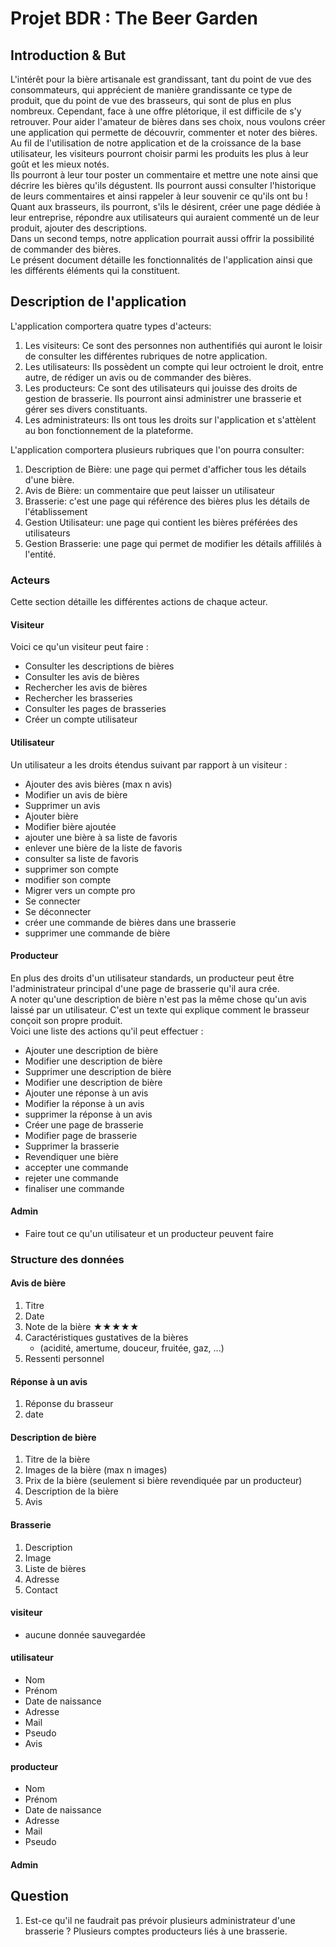 # Projet BDR : The Beer Garden

## Introduction & But

L'intérêt pour la bière artisanale est grandissant, tant du point de vue des consommateurs, qui apprécient de manière grandissante ce type de produit, que du point de vue des brasseurs, qui sont de plus en plus nombreux. Cependant, face à une offre plétorique, il est difficile de s'y retrouver. Pour aider l'amateur de bières dans ses choix, nous voulons créer une application qui permette de découvrir, commenter et noter des bières. Au fil de l'utilisation de notre application et de la croissance de la base utilisateur, les visiteurs pourront choisir parmi les produits les plus à leur goût et les mieux notés.  
Ils pourront à leur tour poster un commentaire et mettre une note ainsi que décrire les bières qu'ils dégustent. Ils pourront aussi consulter l'historique de leurs commentaires et ainsi rappeler à leur souvenir ce qu'ils ont bu !  
Quant aux brasseurs, ils pourront, s'ils le désirent, créer une page dédiée à leur entreprise, répondre aux utilisateurs qui auraient commenté un de leur produit, ajouter des descriptions.  
Dans un second temps, notre application pourrait aussi offrir la possibilité de commander des bières.  
Le présent document détaille les fonctionnalités de l'application ainsi que les différents éléments qui la constituent.

## Description de l'application

L'application comportera quatre types d'acteurs:

1. Les visiteurs: Ce sont des personnes non authentifiés qui auront le loisir de consulter les différentes rubriques de notre application.
2. Les utilisateurs: Ils possèdent un compte qui leur octroient le droit, entre autre, de rédiger un avis ou de commander des bières.
3. Les producteurs: Ce sont des utilisateurs qui jouisse des droits de gestion de brasserie. Ils pourront ainsi administrer une brasserie et gérer ses divers constituants.
4. Les administrateurs: Ils ont tous les droits sur l'application et s'attèlent au bon fonctionnement de la plateforme.

L'application comportera plusieurs rubriques que l'on pourra consulter:
1. Description de Bière: une page qui permet d'afficher tous les détails d'une bière.
2. Avis de Bière: un commentaire que peut laisser un utilisateur
3. Brasserie: c'est une page qui référence des bières plus les détails de l'établissement
4. Gestion Utilisateur: une page qui contient les bières préférées des utilisateurs
5. Gestion Brasserie: une page qui permet de modifier les détails affililés à l'entité.

### Acteurs

Cette section détaille les différentes actions de chaque acteur.

#### Visiteur

Voici ce qu'un visiteur peut faire :

* Consulter les descriptions de bières
* Consulter les avis de bières
* Rechercher les avis de bières
* Rechercher les brasseries
* Consulter les pages de brasseries
* Créer un compte utilisateur

#### Utilisateur

Un utilisateur a les droits étendus suivant par rapport à un visiteur :

* Ajouter des avis bières (max n avis)
* Modifier un avis de bière
* Supprimer un avis
* Ajouter bière
* Modifier bière ajoutée
* ajouter une bière à sa liste de favoris
* enlever une bière de la liste de favoris
* consulter sa liste de favoris
* supprimer son compte
* modifier son compte
* Migrer vers un compte pro
* Se connecter
* Se déconnecter
* créer une commande de bières dans une brasserie
* supprimer une commande de bière

#### Producteur

En plus des droits d'un utilisateur standards, un producteur peut être l'administrateur principal d'une page de brasserie qu'il aura crée.  
A noter qu'une description de bière n'est pas la même chose qu'un avis laissé par un utilisateur. C'est un texte qui explique comment le brasseur conçoit son propre produit.  
Voici une liste des actions qu'il peut effectuer :

* Ajouter une description de bière
* Modifier une description de bière
* Supprimer une description de bière
* Modifier une description de bière
* Ajouter une réponse à un avis
* Modifier la réponse à un avis
* supprimer la réponse à un avis
* Créer une page de brasserie
* Modifier page de brasserie
* Supprimer la brasserie
* Revendiquer une bière
* accepter une commande
* rejeter une commande
* finaliser une commande

#### Admin

* Faire tout ce qu'un utilisateur et un producteur peuvent faire

### Structure des données

#### Avis de bière

1. Titre
2. Date
3. Note de la bière ★★★★★
4. Caractéristiques gustatives de la bières
    * (acidité, amertume, douceur, fruitée, gaz, ...)
5. Ressenti personnel

#### Réponse à un avis

1. Réponse du brasseur
2. date

#### Description de bière

1. Titre de la bière
2. Images de la bière (max n images)
3. Prix de la bière (seulement si bière revendiquée par un producteur)
4. Description de la bière
5. Avis

#### Brasserie

1. Description
2. Image
3. Liste de bières
4. Adresse
5. Contact

#### visiteur

* aucune donnée sauvegardée

#### utilisateur

* Nom
* Prénom
* Date de naissance
* Adresse
* Mail
* Pseudo
* Avis

#### producteur

* Nom
* Prénom
* Date de naissance
* Adresse
* Mail
* Pseudo

#### Admin


## Question

1) Est-ce qu'il ne faudrait pas prévoir plusieurs administrateur d'une brasserie ? Plusieurs comptes producteurs liés à une brasserie.